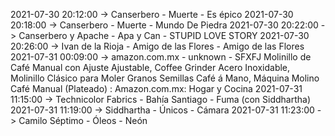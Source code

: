 2021-07-30 20:12:00 -> Canserbero - Muerte - Es épico
2021-07-30 20:18:00 -> Canserbero - Muerte - Mundo De Piedra
2021-07-30 20:22:00 -> Canserbero y Apache - Apa y Can - STUPID LOVE STORY
2021-07-30 20:26:00 -> Ivan de la Rioja - Amigo de las Flores - Amigo de las Flores
2021-07-31 00:09:00 -> amazon.com.mx - unknown - SFXFJ Molinillo de Café Manual con Ajuste Ajustable, Coffee Grinder Acero Inoxidable, Molinillo Clásico para Moler Granos Semillas Café á Mano, Máquina Molino Café Manual (Plateado) : Amazon.com.mx: Hogar y Cocina
2021-07-31 11:15:00 -> Technicolor Fabrics - Bahía Santiago - Fuma (con Siddhartha)
2021-07-31 11:19:00 -> Siddhartha - Únicos - Cámara
2021-07-31 11:23:00 -> Camilo Séptimo - Óleos - Neón
